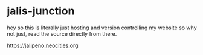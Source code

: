 # jalis-junction

hey so this is literally just hosting and version controlling my website so why not just, read the source directly from there.

https://jalipeno.neocities.org
